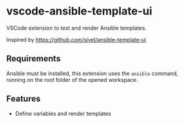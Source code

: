 # vscode-ansible-template-ui

VSCode extension to test and render Ansible templates.

Inspired by https://github.com/sivel/ansible-template-ui

## Requirements

Ansible must be installed, this extension uses the `ansible` command, running on the root folder of the opened workspace.

## Features

- Define variables and render templates
